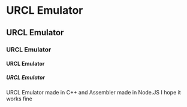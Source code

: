 # URCL Emulator
## URCL Emulator
### URCL Emulator
#### URCL Emulator
##### URCL Emulator
URCL Emulator made in C++ and Assembler made in Node.JS
I hope it works fine

